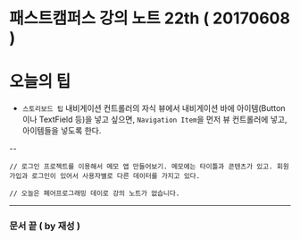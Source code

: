 # 패스트캠퍼스 강의 노트 22th ( 20170608 )

# 오늘의 팁
 - `스토리보드 팁` 내비게이션 컨트롤러의 자식 뷰에서 내비게이션 바에 아이템(Button이나 TextField 등)을 넣고 싶으면, `Navigation Item`을 먼저 뷰 컨트롤러에 넣고, 아이템들을 넣도록 한다.

--

`// 로그인 프로젝트를 이용해서 메모 앱 만들어보기. 메모에는 타이틀과 콘텐츠가 있고. 회원가입과 로그인이 있어서 사용자별로 다른 데이터를 가지고 있다.`

`// 오늘은 페어프로그래밍 데이로 강의 노트가 없습니다.`
---
### 문서 끝 ( by 재성 )